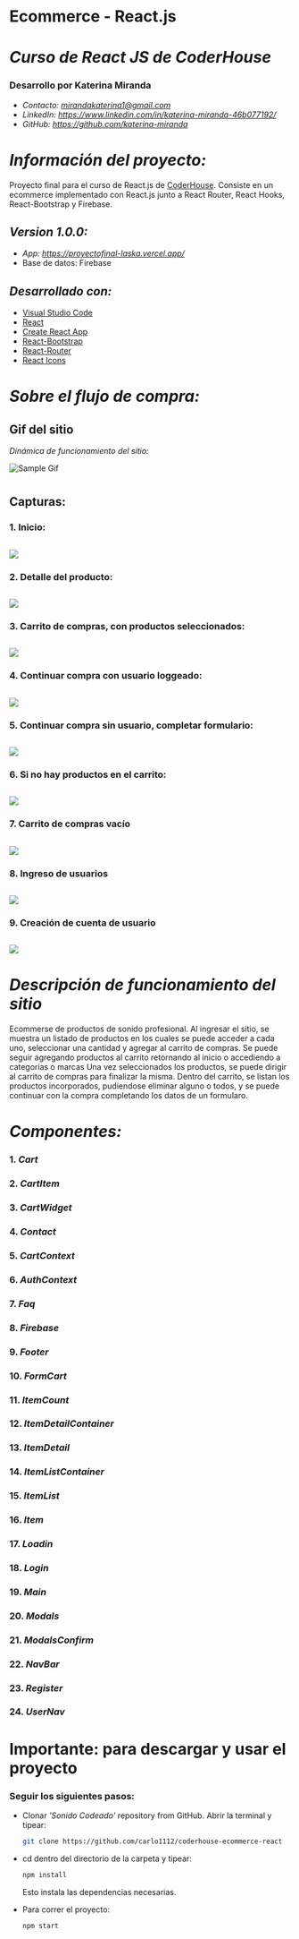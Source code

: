 # **Ecommerce - React.js**
# *Curso de React JS de CoderHouse*
### **Desarrollo por Katerina Miranda**
- *Contacto: mirandakaterina1@gmail.com*
- *LinkedIn: https://www.linkedin.com/in/katerina-miranda-46b077192/*
- *GitHub: https://github.com/katerina-miranda*

# *Información del proyecto:*

Proyecto final para el curso de React.js de [CoderHouse](https://www.coderhouse.com).
Consiste en un ecommerce implementado con React.js junto a React Router, React Hooks, React-Bootstrap y Firebase.

## *Version 1.0.0:*
- *App: https://proyectofinal-laska.vercel.app/*
- Base de datos: Firebase

## *Desarrollado con:*

- [Visual Studio Code](https://code.visualstudio.com/)
- [React](https://reactjs.org/)
- [Create React App](https://create-react-app.dev/)
- [React-Bootstrap](https://react-bootstrap.github.io/)
- [React-Router](https://v5.reactrouter.com/web/)
- [React Icons](https://react-icons.github.io/react-icons)

# *Sobre el flujo de compra:*

## Gif del sitio

_Dinámica de funcionamiento del sitio:_

![Sample Gif](.src/components/Assets/LASKA-Brave-2023-03-29-17-50-16.gif)

#

## **Capturas:**

### 1. Inicio:
## ![](https://res.cloudinary.com/carlo1112/image/upload/v1639679459/sonidocodeado-paginaejemplo/01_lzkgwr.png)

### 2. Detalle del producto:

## ![](https://res.cloudinary.com/carlo1112/image/upload/v1639679459/sonidocodeado-paginaejemplo/02_ebdyy1.png)

### 3. Carrito de compras, con productos seleccionados:

## ![](https://res.cloudinary.com/carlo1112/image/upload/v1639679473/sonidocodeado-paginaejemplo/03_tvkf1c.png)

### 4. Continuar compra con usuario loggeado:

## ![](https://res.cloudinary.com/carlo1112/image/upload/v1639679448/sonidocodeado-paginaejemplo/04_sb1bbu.png)

### 5. Continuar compra sin usuario, completar formulario:

## ![](https://res.cloudinary.com/carlo1112/image/upload/v1639679447/sonidocodeado-paginaejemplo/05_n9sj4l.png)

### 6. Si no hay productos en el carrito:

## ![](https://res.cloudinary.com/carlo1112/image/upload/v1639679449/sonidocodeado-paginaejemplo/06_nsrxoe.png)

### 7. Carrito de compras vacío

## ![](https://res.cloudinary.com/carlo1112/image/upload/v1639679453/sonidocodeado-paginaejemplo/07_ll97i6.png)

### 8. Ingreso de usuarios

## ![](https://res.cloudinary.com/carlo1112/image/upload/v1639679454/sonidocodeado-paginaejemplo/08_gg8dvm.png)

### 9. Creación de cuenta de usuario

## ![](https://res.cloudinary.com/carlo1112/image/upload/v1639679463/sonidocodeado-paginaejemplo/09_a6fgvz.png)


# *Descripción de funcionamiento del sitio*

Ecommerse de productos de sonido profesional.
Al ingresar el sitio, se muestra un listado de productos en los cuales se puede acceder a cada uno, seleccionar una cantidad y agregar al carrito de compras. Se puede seguir agregando productos al carrito retornando al inicio o accediendo a categorias o marcas
Una vez seleccionados los productos, se puede dirigir al carrito de compras para finalizar la misma. 
Dentro del carrito, se listan los productos incorporados, pudiendose eliminar alguno o todos, y se puede continuar con la compra completando los datos de un formularo. 

# *Componentes:*

### 1. *Cart*
### 2. *CartItem*
### 3. *CartWidget*
### 4. *Contact*
### 5. *CartContext*
### 6. *AuthContext*
### 7. *Faq*
### 8. *Firebase*
### 9. *Footer*
### 10. *FormCart*
### 11. *ItemCount*
### 12. *ItemDetailContainer*
### 13. *ItemDetail*
### 14. *ItemListContainer*
### 15. *ItemList*
### 16. *Item*
### 17. *Loadin*
### 18. *Login*
### 19. *Main*
### 20. *Modals*
### 21. *ModalsConfirm*
### 22. *NavBar*
### 23. *Register*
### 24. *UserNav*
#

# Importante: para descargar y usar el proyecto

### Seguir los siguientes pasos:

- Clonar _'Sonido Codeado'_ repository from GitHub. Abrir la terminal y tipear:

  ```bash
  git clone https://github.com/carlo1112/coderhouse-ecommerce-react
  ```
- cd dentro del directorio de la carpeta y tipear:

  ```bash
  npm install
  ```
  Esto instala las dependencias necesarias.

- Para correr el proyecto:

  ```bash
  npm start
  ```